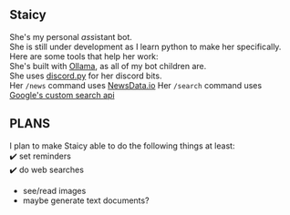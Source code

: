 **Staicy**
-
She's my personal *ass*istant bot.  
She is still under development as I learn python to make her specifically.  
Here are some tools that help her work:  
She's built with [Ollama](https://github.com/ollama/ollama), as all of my bot children are.  
She uses [discord.py](https://pypi.org/project/discord.py/) for her discord bits.  
Her `/news` command uses [NewsData.io](https://newsdata.io)
Her `/search` command uses [Google's custom search api](https://developers.google.com/custom-search)

PLANS
-
I plan to make Staicy able to do the following things at least:  
✔️ set reminders  
✔️ do web searches  
- see/read images  
- maybe generate text documents?  